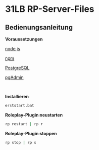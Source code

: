 # 31LB RP-Server-Files

## Bedienungsanleitung

**Voraussetzungen**

[node.js](https://nodejs.org/en/)

[npm](https://www.npmjs.com/)

[PostgreSQL](https://www.enterprisedb.com/downloads/postgres-postgresql-downloads)

[pgAdmin](https://www.postgresql.org/ftp/pgadmin/pgadmin4/v5.3/windows/)

<br>

**Installieren**
```sh
erststart.bat
```

**Roleplay-Plugin neustarten**
```sh
rp restart | rp r
```

**Roleplay-Plugin stoppen**
```sh
rp stop | rp s
```